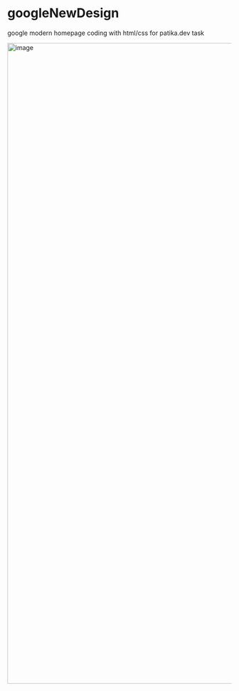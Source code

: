 # googleNewDesign

google modern homepage coding with html/css for patika.dev task

<img width="1436" alt="image" src="https://user-images.githubusercontent.com/23610345/169914812-d857c7d1-bd8f-413e-9b1f-e7a612c72d52.png">
